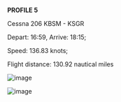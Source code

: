 **PROFILE 5**

Cessna 206 KBSM - KSGR

Depart: 16:59, Arrive: 18:15;

Speed: 136.83 knots;

Flight distance: 130.92 nautical miles

![image](https://github.com/user-attachments/assets/cd7abaab-938d-4822-b605-4c90309e95a5)

![image](https://github.com/user-attachments/assets/ec5755e9-7ddc-45b4-a08b-19be3b2366ff)
